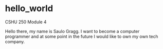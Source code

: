 # hello_world
CSHU 250 Module 4

Hello there, my name is Saulo Gragg.
I want to become a computer programmer and at some point in the future I would like to own my own tech company. 
